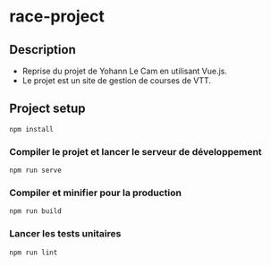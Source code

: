 # race-project

## Description

- Reprise du projet de Yohann Le Cam en utilisant Vue.js.
- Le projet est un site de gestion de courses de VTT.

## Project setup

```
npm install
```

### Compiler le projet et lancer le serveur de développement

```
npm run serve
```

### Compiler et minifier pour la production

```
npm run build
```

### Lancer les tests unitaires

```
npm run lint
```
